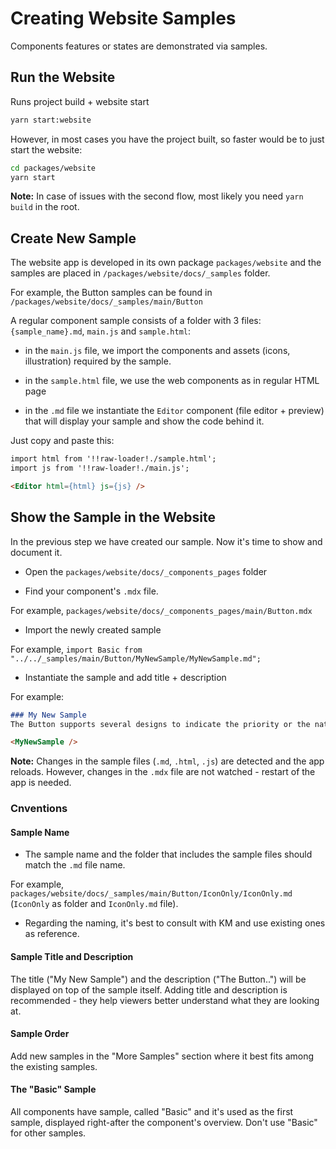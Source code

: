 # Creating Website Samples

Components features or states are demonstrated via samples.

## Run the Website

Runs project build + website start

```bash
yarn start:website
```

However, in most cases you have the project built, so faster would be
to just start the website:

```bash
cd packages/website
yarn start
```

**Note:** In case of issues with the second flow, most likely you need `yarn build` in the root.


## Create New Sample

The website app is developed in its own package `packages/website` and the samples are placed in `/packages/website/docs/_samples` folder.

For example, the Button samples can be found in `/packages/website/docs/_samples/main/Button`

A regular component sample consists of a folder with 3 files: `{sample_name}.md`, `main.js` and `sample.html`:

- in the `main.js` file, we import the components and assets (icons, illustration) required by the sample.

- in the `sample.html` file, we use the web components as in regular HTML page

- in the `.md` file we instantiate the `Editor` component (file editor + preview) that will display your sample and show the code behind it.

Just copy and paste this:
```md
import html from '!!raw-loader!./sample.html';
import js from '!!raw-loader!./main.js';

<Editor html={html} js={js} />
```


## Show the Sample in the Website

In the previous step we have created our sample. Now it's time to show and document it.


- Open the `packages/website/docs/_components_pages` folder

- Find your component's `.mdx` file.

For example, `packages/website/docs/_components_pages/main/Button.mdx`

- Import the newly created sample

For example, `import Basic from "../../_samples/main/Button/MyNewSample/MyNewSample.md";`

- Instantiate the sample and add title + description

For example:
```.md
### My New Sample
The Button supports several designs to indicate the priority or the nature of the action.

<MyNewSample />

```

**Note:** Changes in the sample files (`.md`, `.html`, `.js`) are detected and the app reloads. However, changes in the `.mdx` file are not watched - restart of the app is needed.

### Cnventions 

#### Sample Name
- The sample name and the folder that includes the sample files should match the `.md` file name. 

For example, `packages/website/docs/_samples/main/Button/IconOnly/IconOnly.md` (`IconOnly` as folder and `IconOnly.md` file).

- Regarding the naming, it's best to consult with KM and use existing ones as reference.

#### Sample Title and Description
The title ("My New Sample") and the description ("The Button..") will be displayed on top of the sample itself. Adding title and description is recommended -  they help viewers better understand what they are looking at.


#### Sample Order
Add new samples in the "More Samples" section where it best fits among the existing samples.


#### The "Basic" Sample
All components have sample, called "Basic" and it's used as the first sample, displayed right-after the component's overview. Don't use "Basic" for other samples.